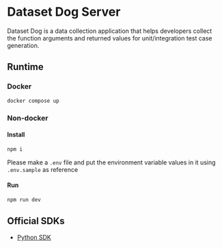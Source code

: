 # Dataset Dog Server
Dataset Dog is a data collection application that helps developers collect the function arguments and returned values for unit/integration test case generation.

## Runtime

### Docker
```bash
docker compose up
```

### Non-docker
#### Install
```bash
npm i
```

Please make a `.env` file and put the environment variable values in it using `.env.sample` as reference

#### Run
```bash
npm run dev
```

## Official SDKs
- [Python SDK](https://github.com/vidursatija/dataset-dog-python)
